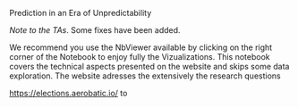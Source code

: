 
Prediction in an Era of Unpredictability

*Note to the TAs*. Some fixes have been added. 

We recommend you use the NbViewer available by clicking on the right corner of the Notebook to enjoy fully the Vizualizations. This notebook covers the technical aspects presented on the website and skips some data exploration. The website adresses the extensively the research questions

https://elections.aerobatic.io/ to 

